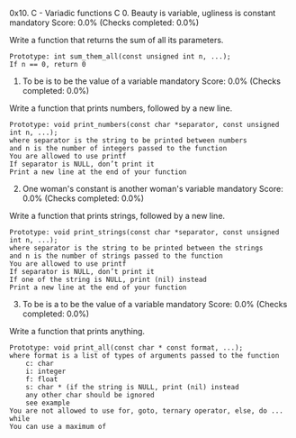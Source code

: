 0x10. C - Variadic functions
C
0. Beauty is variable, ugliness is constant
mandatory
Score: 0.0% (Checks completed: 0.0%)

Write a function that returns the sum of all its parameters.

    Prototype: int sum_them_all(const unsigned int n, ...);
    If n == 0, return 0

1. To be is to be the value of a variable
mandatory
Score: 0.0% (Checks completed: 0.0%)

Write a function that prints numbers, followed by a new line.

    Prototype: void print_numbers(const char *separator, const unsigned int n, ...);
    where separator is the string to be printed between numbers
    and n is the number of integers passed to the function
    You are allowed to use printf
    If separator is NULL, don’t print it
    Print a new line at the end of your function

2. One woman's constant is another woman's variable
mandatory
Score: 0.0% (Checks completed: 0.0%)

Write a function that prints strings, followed by a new line.

    Prototype: void print_strings(const char *separator, const unsigned int n, ...);
    where separator is the string to be printed between the strings
    and n is the number of strings passed to the function
    You are allowed to use printf
    If separator is NULL, don’t print it
    If one of the string is NULL, print (nil) instead
    Print a new line at the end of your function

3. To be is a to be the value of a variable
mandatory
Score: 0.0% (Checks completed: 0.0%)

Write a function that prints anything.

    Prototype: void print_all(const char * const format, ...);
    where format is a list of types of arguments passed to the function
        c: char
        i: integer
        f: float
        s: char * (if the string is NULL, print (nil) instead
        any other char should be ignored
        see example
    You are not allowed to use for, goto, ternary operator, else, do ... while
    You can use a maximum of 
